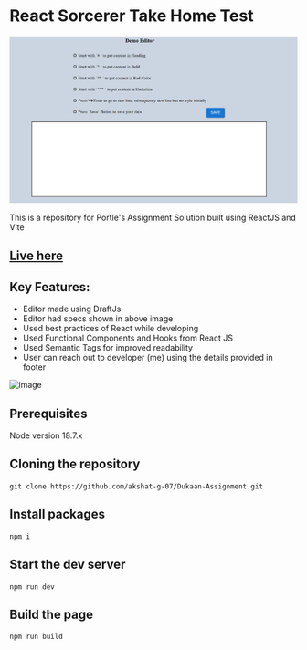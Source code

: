 # React Sorcerer Take Home Test

![image](https://github.com/akshat-g-07/React-Sorcerer-Take-Home-Test/blob/main/public/readme-images/editor.png?raw=true)

This is a repository for Portle's Assignment Solution built using ReactJS and Vite

## [Live here](https://portle-assignment-wo02.onrender.com)

## Key Features:

- Editor made using DraftJs
- Editor had specs shown in above image
- Used best practices of React while developing
- Used Functional Components and Hooks from React JS
- Used Semantic Tags for improved readability
- User can reach out to developer (me) using the details provided in footer

![image](https://github.com/akshat-g-07/Dukaan-Assignment/assets/130887510/06003092-1239-4c75-a971-5637956212f8)


## Prerequisites

Node version 18.7.x

## Cloning the repository

```shell
git clone https://github.com/akshat-g-07/Dukaan-Assignment.git
```

## Install packages

```shell
npm i
```

## Start the dev server

```shell
npm run dev
```

## Build the page

```shell
npm run build
```
